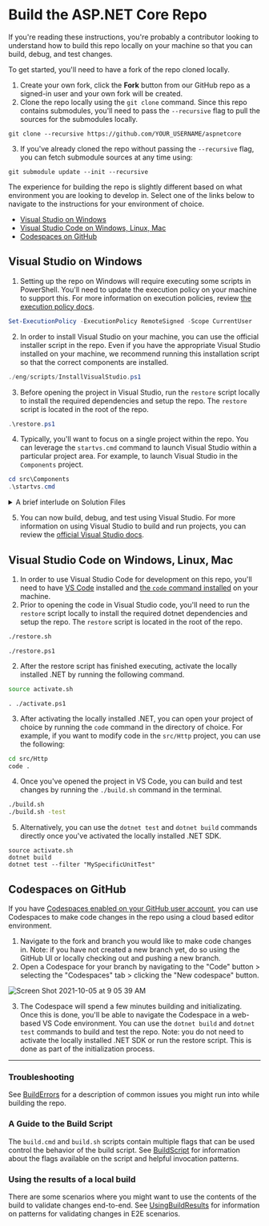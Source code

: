 # Build the ASP.NET Core Repo

If you're reading these instructions, you're probably a contributor looking to understand how to build this repo locally on your machine so that you can build, debug, and test changes.

To get started, you'll need to have a fork of the repo cloned locally.

1. Create your own fork, click the **Fork** button from our GitHub repo as a signed-in user and your own fork will be created.
2. Clone the repo locally using the `git clone` command. Since this repo contains submodules, you'll need to pass the `--recursive` flag to pull the sources for the submodules locally.

```
git clone --recursive https://github.com/YOUR_USERNAME/aspnetcore
```

3. If you've already cloned the repo without passing the `--recursive` flag, you can fetch submodule sources at any time using:

```
git submodule update --init --recursive
```

The experience for building the repo is slightly different based on what environment you are looking to develop in. Select one of the links below to navigate to the instructions for your environment of choice.

* [Visual Studio on Windows](#visual-studio-in-windows)
* [Visual Studio Code on Windows, Linux, Mac](visual-studio-code-on-windows-linux-mac)
* [Codespaces on GitHub](codespaces-on-github)

## Visual Studio on Windows

1. Setting up the repo on Windows will require executing some scripts in PowerShell. You'll need to update the execution policy on your machine to support this. For more information on execution policies, review [the execution policy docs](https://docs.microsoft.com/powershell/module/microsoft.powershell.security/set-executionpolicy).

```powershell
Set-ExecutionPolicy -ExecutionPolicy RemoteSigned -Scope CurrentUser
```

2. In order to install Visual Studio on your machine, you can use the official installer script in the repo. Even if you have the appropriate Visual Studio installed on your machine, we recommend running this installation script so that the correct components are installed.

```powershell
./eng/scripts/InstallVisualStudio.ps1
```

3. Before opening the project in Visual Studio, run the `restore` script locally to install the required dependencies and setup the repo. The `restore` script is located in the root of the repo.

```powershell
.\restore.ps1
```

4. Typically, you'll want to focus on a single project within the repo. You can leverage the `startvs.cmd` command to launch Visual Studio within a particular project area. For example, to launch Visual Studio in the `Components` project.

```powershell
cd src\Components
.\startvs.cmd
```

<details>
 <summary>A brief interlude on Solution Files</summary>
We have a single .sln file for all of ASP.NET Core, but most people don't work with it directly because Visual Studio doesn't currently handle projects of this scale very well. Instead, we have many Solution Filter (.slnf) files which include a sub-set of projects. For more information on solution files, you can review the [official Visual Studio doc](https://docs.microsoft.com/visualstudio/ide/filtered-solutions).These principles guide how we create and manage .slnf files:
Solution files are not used by CI or command line build scripts. They are meant for use by developers only.
Solution files group together projects which are frequently edited at the same time.
Can't find a solution that has the projects you care about? Feel free to make a PR to add a new .slnf file.
</details>

5. You can now build, debug, and test using Visual Studio. For more information on using Visual Studio to build and run projects, you can review the [official Visual Studio docs](https://docs.microsoft.com/en-us/visualstudio/get-started/csharp/run-program).

## Visual Studio Code on Windows, Linux, Mac

1. In order to use Visual Studio Code for development on this repo, you'll need to have [VS Code](https://code.visualstudio.com/) installed and [the `code` command installed](https://code.visualstudio.com/docs/setup/mac#_launching-from-the-command-line) on your machine.
2. Prior to opening the code in Visual Studio code, you'll need to run the `restore` script locally to install the required dotnet dependencies and setup the repo. The `restore` script is located in the root of the repo.

```bash
./restore.sh
```

```
./restore.ps1
```

2. After the restore script has finished executing, activate the locally installed .NET by running the following command.

```bash
source activate.sh
```

```
. ./activate.ps1
```

3. After activating the locally installed .NET, you can open your project of choice by running the `code` command in the directory of choice. For example, if you want to modify code in the `src/Http` project, you can use the following:

```bash
cd src/Http
code .
```

4. Once you've opened the project in VS Code, you can build and test changes by running the `./build.sh` command in the terminal.

```bash
./build.sh
./build.sh -test
```

5. Alternatively, you can use the `dotnet test` and `dotnet build` commands directly once you've activated the locally installed .NET SDK.

```
source activate.sh
dotnet build
dotnet test --filter "MySpecificUnitTest"
```

## Codespaces on GitHub

If you have [Codespaces enabled on your GitHub user account](https://github.com/codespaces), you can use Codespaces to make code changes in the repo using a cloud based editor environment.

1. Navigate to the fork and branch you would like to make code changes in. Note: if you have not created a new branch yet, do so using the GitHub UI or locally checking out and pushing a new branch.
2. Open a Codespace for your branch by navigating to the "Code" button > selecting the "Codespaces" tab > clicking the "New codespace" button.

![Screen Shot 2021-10-05 at 9 05 39 AM](https://user-images.githubusercontent.com/1857993/136060792-6b4c6158-0a2c-4dd6-8639-08d83da6d2d1.png)

3. The Codespace will spend a few minutes building and initializating. Once this is done, you'll be able to navigate the Codespace in a web-based VS Code environment. You can use the `dotnet build` and `dotnet test` commands to build and test the repo. Note: you do not need to activate the locally installed .NET SDK or run the restore script. This is done as part of the initialization process.

------

### Troubleshooting

See [BuildErrors](https://github.com/dotnet/aspnetcore/blob/main/docs/BuildErrors.md) for a description of common issues you might run into while building the repo.

### A Guide to the Build Script

The `build.cmd` and `build.sh` scripts contain multiple flags that can be used control the behavior of the build script. See [BuildScript](./BuildScript.md) for information about the flags available on the script and helpful invocation patterns.

### Using the results of a local build

There are some scenarios where you might want to use the contents of the build to validate changes end-to-end. See [UsingBuildResults](UsingBuildResults.md) for information on patterns for validating changes in E2E scenarios.


